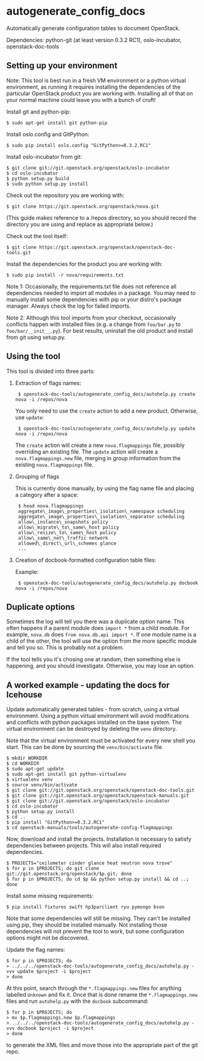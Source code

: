 autogenerate_config_docs
========================

Automatically generate configuration tables to document OpenStack.


Dependencies: python-git (at least version 0.3.2 RC1), oslo-incubator,
openstack-doc-tools

Setting up your environment
---------------------------

Note: This tool is best run in a fresh VM environment or a python virtual
environment, as running it requires installing the dependencies of the
particular OpenStack product you are working with. Installing all of that on
your normal machine could leave you with a bunch of cruft!

Install git and python-pip:

    $ sudo apt-get install git python-pip

Install oslo.config and GitPython:

    $ sudo pip install oslo.config "GitPython>=0.3.2.RC1"

Install oslo-incubator from git:

    $ git clone git://git.openstack.org/openstack/oslo-incubator
    $ cd oslo-incubator
    $ python setup.py build
    $ sudo python setup.py install

Check out the repository you are working with:

    $ git clone https://git.openstack.org/openstack/nova.git

(This guide makes reference to a /repos directory, so you should
record the directory you are using and replace as appropriate below.)

Check out the tool itself:

    $ git clone https://git.openstack.org/openstack/openstack-doc-tools.git

Install the dependencies for the product you are working with:

    $ sudo pip install -r nova/requirements.txt

Note 1: Occasionally, the requirements.txt file does not reference all
dependencies needed to import all modules in a package. You may need
to manually install some dependencies with pip or your distro's
package manager. Always check the log for failed imports.

Note 2: Although this tool imports from your checkout, occasionally
conflicts happen with installed files (e.g. a change from `foo/bar.py`
to `foo/bar/__init__.py`). For best results, uninstall the old product
and install from git using setup.py.


Using the tool
--------------

This tool is divided into three parts:

1. Extraction of flags names:

        $ openstack-doc-tools/autogenerate_config_docs/autohelp.py create nova -i /repos/nova

    You only need to use the `create` action to add a new product.
    Otherwise, use `update`:

        $ openstack-doc-tools/autogenerate_config_docs/autohelp.py update nova -i /repos/nova

    The `create` action will create a new `nova.flagmappings` file,
    possibly overriding an existing file. The `update` action will
    create a `nova.flagmappings.new` file, merging in group
    information from the existing `nova.flagmappings` file.

2. Grouping of flags

   This is currently done manually, by using the flag name file and placing
   a category after a space:

        $ head nova.flagmappings
        aggregate\_image\_properties\_isolation\_namespace scheduling
        aggregate\_image\_properties\_isolation\_separator scheduling
        allow\_instance\_snapshots policy
        allow\_migrate\_to\_same\_host policy
        allow\_resize\_to\_same\_host policy
        allow\_same\_net\_traffic network
        allowed\_direct\_url\_schemes glance
        ...

3. Creation of docbook-formatted configuration table files:

   Example:

        $ openstack-doc-tools/autogenerate_config_docs/autohelp.py docbook nova -i /repos/nova


Duplicate options
-----------------

Sometimes the log will tell you there was a duplicate option name.
This often happens if a parent module does `import *` from a child
module. For example, `nova.db` does `from nova.db.api import *`.
If one module name is a child of the other, the tool will use the
option from the more specific module and tell you so. This is
probably not a problem.

If the tool tells you it's chosing one at random, then something
else is happening, and you should investigate. Otherwise, you may
lose an option.

A worked example - updating the docs for Icehouse
-------------------------------------------------

Update automatically generated tables - from scratch, using a virtual
environment. Using a python virtual environment will avoid modifications and
conflicts with python packages installed on the base system. The virtual
environment can be destroyed by deleting the `venv` directory.

Note that the virtual environment must be activated for every new shell you
start. This can be done by sourcing the `venv/bin/activate` file.

    $ mkdir WORKDIR
    $ cd WORKDIR
    $ sudo apt-get update
    $ sudo apt-get install git python-virtualenv
    $ virtualenv venv
    $ source venv/bin/activate
    $ git clone git://git.openstack.org/openstack/openstack-doc-tools.git
    $ git clone git://git.openstack.org/openstack/openstack-manuals.git
    $ git clone git://git.openstack.org/openstack/oslo-incubator
    $ cd oslo-incubator
    $ python setup.py install
    $ cd ..
    $ pip install "GitPython>=0.3.2.RC1"
    $ cd openstack-manuals/tools/autogenerate-config-flagmappings

Now, download and install the projects. Installation is necessary to satisfy
dependencies between projects. This will also install required dependencies.

    $ PROJECTS="ceilometer cinder glance heat neutron nova trove"
    $ for p in $PROJECTS; do git clone git://git.openstack.org/openstack/$p.git; done
    $ for p in $PROJECTS; do cd $p && python setup.py install && cd ..; done

Install some missing requirements:

    $ pip install fixtures swift hp3parclient ryu pymongo bson

Note that some dependencies will still be missing. They can't be installed using
pip, they should be installed manually. Not installing those dependencies will
not prevent the tool to work, but some configuration options might not be
discovered.

Update the flag names:

    $ for p in $PROJECTS; do
    > ../../../openstack-doc-tools/autogenerate_config_docs/autohelp.py -vvv update $project -i $project
    > done

At this point, search through the `*.flagmappings.new` files for anything
labelled `Unknown` and fix it. Once that is done rename the `*.flagmappings.new`
files and run `autohelp.py` with the `docbook` subcommand:

    $ for p in $PROJECTS; do
    > mv $p.flagmappings.new $p.flagmappings
    > ../../../openstack-doc-tools/autogenerate_config_docs/autohelp.py -vvv docbook $project -i $project
    > done

to generate the XML files and move those into the appropriate part of
the git repo.
